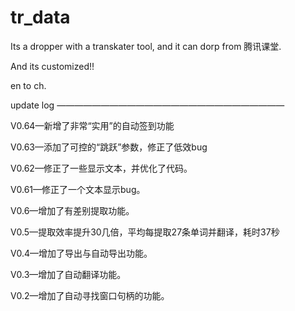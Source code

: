 # tr_data

Its a dropper with a transkater tool, and it can dorp from 腾讯课堂.

And its customized!!

en to ch.

update log
——————————————————————————

V0.64—新增了非常“实用”的自动签到功能

V0.63—添加了可控的“跳跃”参数，修正了低效bug

V0.62—修正了一些显示文本，并优化了代码。

V0.61—修正了一个文本显示bug。

V0.6—增加了有差别提取功能。

V0.5—提取效率提升30几倍，平均每提取27条单词并翻译，耗时37秒

V0.4—增加了导出与自动导出功能。

V0.3—增加了自动翻译功能。

V0.2—增加了自动寻找窗口句柄的功能。
